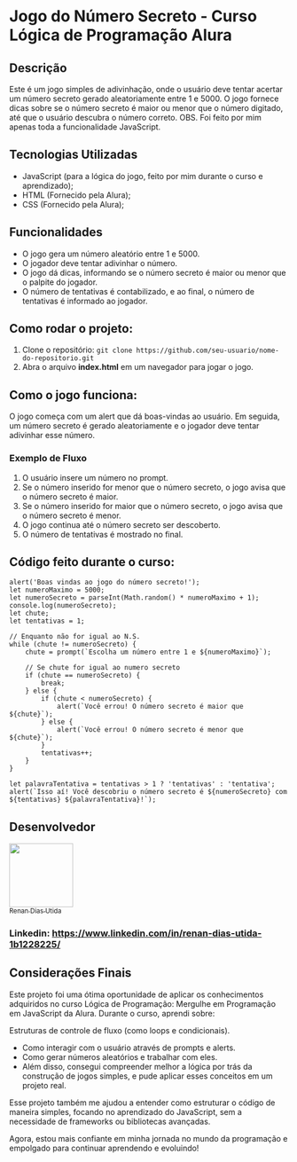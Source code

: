 # Jogo do Número Secreto - Curso Lógica de Programação Alura

## Descrição
Este é um jogo simples de adivinhação, onde o usuário deve tentar acertar um número secreto gerado aleatoriamente entre 1 e 5000. O jogo fornece dicas sobre se o número secreto é maior ou menor que o número digitado, até que o usuário descubra o número correto.
OBS. Foi feito por mim apenas toda a funcionalidade JavaScript.

## Tecnologias Utilizadas
- JavaScript (para a lógica do jogo, feito por mim durante o curso e aprendizado);
- HTML (Fornecido pela Alura);
- CSS (Fornecido pela Alura);

## Funcionalidades
- O jogo gera um número aleatório entre 1 e 5000.
- O jogador deve tentar adivinhar o número.
- O jogo dá dicas, informando se o número secreto é maior ou menor que o palpite do jogador.
- O número de tentativas é contabilizado, e ao final, o número de tentativas é informado ao jogador.

## Como rodar o projeto:
1. Clone o repositório:
  ```git clone https://github.com/seu-usuario/nome-do-repositorio.git```
2. Abra o arquivo **index.html** em um navegador para jogar o jogo.

## Como o jogo funciona:
O jogo começa com um alert que dá boas-vindas ao usuário. Em seguida, um número secreto é gerado aleatoriamente e o jogador deve tentar adivinhar esse número.

### Exemplo de Fluxo
1. O usuário insere um número no prompt.
2. Se o número inserido for menor que o número secreto, o jogo avisa que o número secreto é maior.
3. Se o número inserido for maior que o número secreto, o jogo avisa que o número secreto é menor.
4. O jogo continua até o número secreto ser descoberto.
5. O número de tentativas é mostrado no final.

## Código feito durante o curso:
```
alert('Boas vindas ao jogo do número secreto!');
let numeroMaximo = 5000;
let numeroSecreto = parseInt(Math.random() * numeroMaximo + 1);
console.log(numeroSecreto);
let chute;
let tentativas = 1;

// Enquanto não for igual ao N.S.
while (chute != numeroSecreto) {
    chute = prompt(`Escolha um número entre 1 e ${numeroMaximo}`);

    // Se chute for igual ao numero secreto
    if (chute == numeroSecreto) {
        break;
    } else {
        if (chute < numeroSecreto) {
            alert(`Você errou! O número secreto é maior que ${chute}`);   
        } else {
            alert(`Você errou! O número secreto é menor que ${chute}`);
        }
        tentativas++;
    }
}

let palavraTentativa = tentativas > 1 ? 'tentativas' : 'tentativa';
alert(`Isso aí! Você descobriu o número secreto é ${numeroSecreto} com ${tentativas} ${palavraTentativa}!`);
```

## Desenvolvedor

[<img loading="lazy" src="https://github.com/user-attachments/assets/b4f96f4b-542e-4988-9bc1-b1acf22a41a1" width=115><br><sub>Renan Dias Utida</sub>](https://github.com/renan-utida)

### Linkedin: https://www.linkedin.com/in/renan-dias-utida-1b1228225/


## Considerações Finais
Este projeto foi uma ótima oportunidade de aplicar os conhecimentos adquiridos no curso Lógica de Programação: Mergulhe em Programação em JavaScript da Alura. Durante o curso, aprendi sobre:

Estruturas de controle de fluxo (como loops e condicionais).
- Como interagir com o usuário através de prompts e alerts.
- Como gerar números aleatórios e trabalhar com eles.
- Além disso, consegui compreender melhor a lógica por trás da construção de jogos simples, e pude aplicar esses conceitos em um projeto real.

Esse projeto também me ajudou a entender como estruturar o código de maneira simples, focando no aprendizado do JavaScript, sem a necessidade de frameworks ou bibliotecas avançadas.

Agora, estou mais confiante em minha jornada no mundo da programação e empolgado para continuar aprendendo e evoluindo!

